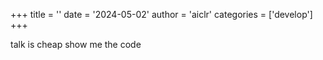 +++
title = ''
date = '2024-05-02'
author = 'aiclr'
categories = ['develop']
+++

talk is cheap show me the code